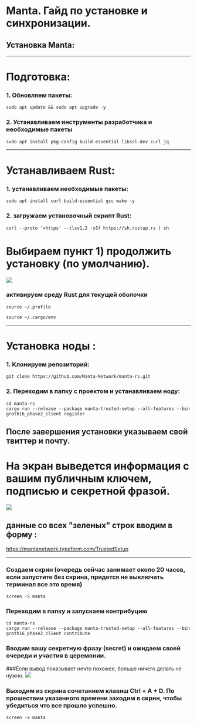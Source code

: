 # Manta. Гайд по установке и синхронизации.
## Установка Manta:
__________________________________________________________________________________________

# Подготовка: 
### 1. Обновляем пакеты:
```shell
sudo apt update && sudo apt upgrade -y 
```

### 2. Устанавливаем инструменты разработчика и необходимые пакеты
```shell
sudo apt install pkg-config build-essential libssl-dev curl jq 
```
__________________________________________________________________________________________

# Устанавливаем Rust:

### 1. устанавливаем необходимые пакеты:
```shell
sudo apt install curl build-essential gcc make -y 
```

### 2. загружаем установочный скрипт Rust:
```shell
curl --proto '=https' --tlsv1.2 -sSf https://sh.rustup.rs | sh 
```

# Выбираем пункт 1) продолжить установку (по умолчанию).
<img src = https://img2.teletype.in/files/52/fd/52fda65d-6438-4d73-abc9-09d896c49b8c.png>

### активируем среду Rust для текущей оболочки
```shell
source ~/.profile 
```

```shell
source ~/.cargo/env 
``` 
__________________________________________________________________________________________

# Установка ноды :
 
### 1. Клонируем репозиторий:
```shell
git clone https://github.com/Manta-Network/manta-rs.git 
```

### 2. Переходим в папку с проектом и устанавливаем ноду:
```shell
cd manta-rs
cargo run --release --package manta-trusted-setup --all-features --bin groth16_phase2_client register
```
## После завершения установки указываем свой твиттер и почту.

# На экран выведется информация с вашим публичным ключем, подписью и секретной фразой. 
<img src = https://img3.teletype.in/files/2c/33/2c338476-3f31-4f7e-baec-391b5214fae6.png>

## данные со всех "зеленых" строк вводим в форму :
https://mantanetwork.typeform.com/TrustedSetup
__________________________________________________________________________________________

### Создаем скрин (очередь сейчас занимает около 20 часов, если запустите без скрина, придется не выключать терминал все это время)
```shell
screen -S manta
```

### Переходим в папку и запускаем контрибуцию
```shell
cd manta-rs 
cargo run --release --package manta-trusted-setup --all-features --bin groth16_phase2_client contribute
```
### Вводим вашу секретную фразу (secret) и ожидаем своей очереди и участия в церемонии. 

###Если вывод показывает нечто похожее, больше ничего делать не нужно.
<img src = https://img4.teletype.in/files/f1/e5/f1e59355-fee6-49f2-8266-0513175bbe15.png>

### Выходим из скрина сочетанием клавиш Ctrl + A + D. По прошествии указанного времени заходим в скрин, чтобы убедиться что все прошло успешно.
```shell 
screen -x manta
```
